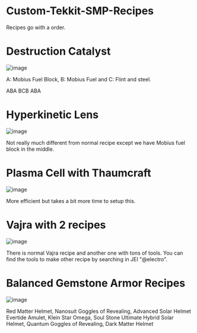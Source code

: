 # Custom-Tekkit-SMP-Recipes
Recipes go with a order.

# Destruction Catalyst
![image](https://github.com/user-attachments/assets/b429c2c2-3dbb-4a70-b268-918c8cc4321a)

A: Mobius Fuel Block, B: Mobius Fuel and C: Flint and steel.

ABA
BCB
ABA

# Hyperkinetic Lens
![image](https://github.com/user-attachments/assets/fc3b4a5f-f77c-465f-a8c5-67d22c82e260)

Not really much different from normal recipe except we have Mobius fuel block in the middle.

# Plasma Cell with Thaumcraft
![image](https://github.com/user-attachments/assets/06c67ece-780e-4ae5-8f62-28bd40f3e266)

More efficient but takes a bit more time to setup this.

# Vajra with 2 recipes
![image](https://github.com/user-attachments/assets/701627e8-fcdb-4139-bef2-05533a083bc0)

There is normal Vajra recipe and another one with tons of tools. You can find the tools to make other recipe by searching in JEI "@electro".

# Balanced Gemstone Armor Recipes
![image](https://github.com/user-attachments/assets/fe5542c0-d9bc-4551-83a8-87bab5eb4620)

Red Matter Helmet, Nanosuit Goggles of Revealing, Advanced Solar Helmet
Evertide Amulet, Klein Star Omega, Soul Stone
Ultimate Hybrid Solar Helmet, Quantum Goggles of Revealing, Dark Matter Helmet


